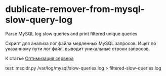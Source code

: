 # dublicate-remover-from-mysql-slow-query-log
Parse MySQL log slow queries and print filtered unique queries

Скрипт для анализа лог файла медленных MySQL запросов. Ищет по указанному пути лог файл, выводит уникальные строки запросов.

К статье [Оптимизация сервера](https://vk.com/@sozdanie_prodvijenie_marketing-optimizaciya-servera)

test: msqldr.py /var/log/mysql/slow-queries.log > filtered-slow-queries.log
